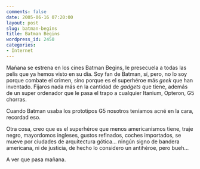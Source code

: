 ```yaml
---
comments: false
date: 2005-06-16 07:20:00
layout: post
slug: batman-begins
title: Batman Begins
wordpress_id: 2450
categories:
- Internet
---
```


Mañana se estrena en los cines Batman Begins, le presecuela a todas las pelis que ya hemos visto en su día. Soy fan de Batman, sí, pero, no lo soy porque combate el crimen, sino porque es el superhéroe más _geek_ que han inventado. Fijaros nada más en la cantidad de _gadgets_ que tiene, además de un super ordenador que le pasa el trapo a cualquier Itanium, Opteron, G5 chorras.





Cuando Batman usaba los prototipos G5 nosotros teníamos acné en la cara, recordad eso.





Otra cosa, creo que es el superhéroe que menos americanismos tiene, traje negro, mayordomos ingleses, gustos refinados, coches importados, se mueve por ciudades de arquitectura gótica… ningún signo de bandera americana, ni de justicia, de hecho lo considero un antihéroe, pero bueh…





A ver que pasa mañana.
